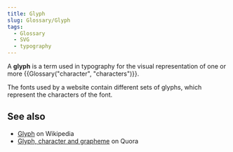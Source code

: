 ```yaml
---
title: Glyph
slug: Glossary/Glyph
tags:
  - Glossary
  - SVG
  - typography
---
```

<p>A <strong>glyph</strong> is a term used in typography for the visual representation of one or more {{Glossary("character", "characters")}}.</p>

<p>The fonts used by a website contain different sets of glyphs, which represent the characters of the font.</p>

<h2 id="see_also">See also</h2>

<ul>
 <li><a href="https://en.wikipedia.org/wiki/Glyph">Glyph</a> on Wikipedia</li>
 <li><a href="https://www.quora.com/Whats-the-difference-between-a-character-a-glyph-and-a-grapheme/answer/Thomas-Phinney">Glyph, character and grapheme</a> on Quora</li>
</ul>
